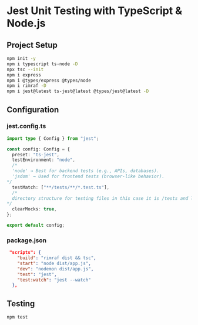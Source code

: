 # Jest Unit Testing with TypeScript & Node.js

## Project Setup

```bash
npm init -y
npm i typescript ts-node -D
npx tsc --init
npm i express
npm i @types/express @types/node
npm i rimraf -D
npm i jest@latest ts-jest@latest @types/jest@latest -D
```

## Configuration

### jest.config.ts

```ts
import type { Config } from "jest";

const config: Config = {
  preset: "ts-jest",
  testEnvironment: "node",
  /* 
  'node' → Best for backend tests (e.g., APIs, databases).
  'jsdom' → Used for frontend tests (browser-like behavior).
*/
  testMatch: ["**/tests/**/*.test.ts"],
  /*
  directory structure for testing files in this case it is /tests and looking within the files of type .test.ts
*/
  clearMocks: true,
};

export default config;
```

### package.json

```json
 "scripts": {
    "build": "rimraf dist && tsc",
    "start": "node dist/app.js",
    "dev": "nodemon dist/app.js",
    "test": "jest",
    "test:watch": "jest --watch"
  },
```

## Testing

```bash
npm test
```
